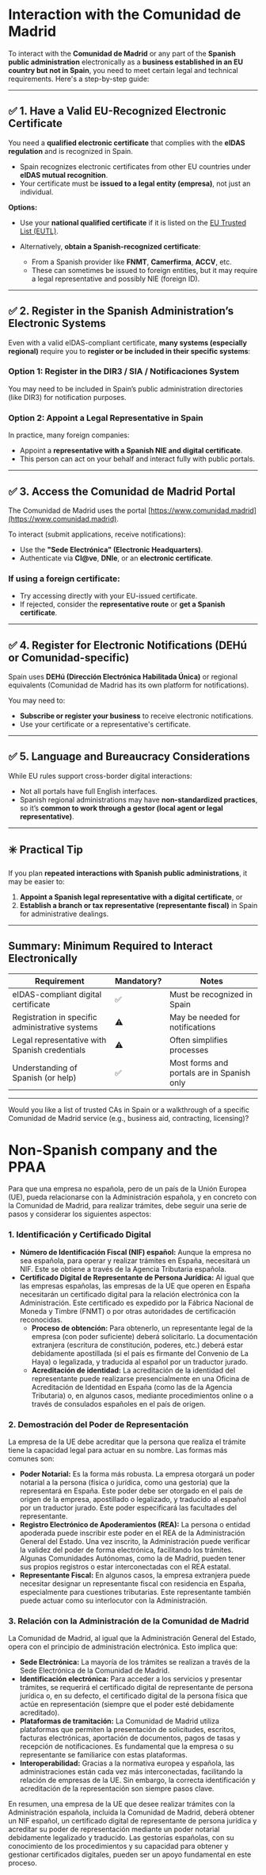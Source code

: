 # Interaction with the Comunidad de Madrid

To interact with the **Comunidad de Madrid** or any part of the **Spanish public administration** electronically as a **business established in an EU country but not in Spain**, you need to meet certain legal and technical requirements. Here's a step-by-step guide:

---

## ✅ 1. **Have a Valid EU-Recognized Electronic Certificate**

You need a **qualified electronic certificate** that complies with the **eIDAS regulation** and is recognized in Spain.

* Spain recognizes electronic certificates from other EU countries under **eIDAS mutual recognition**.
* Your certificate must be **issued to a legal entity (empresa)**, not just an individual.

**Options:**

* Use your **national qualified certificate** if it is listed on the [EU Trusted List (EUTL)](https://webgate.ec.europa.eu/tl-browser/).
* Alternatively, **obtain a Spanish-recognized certificate**:

  * From a Spanish provider like **FNMT**, **Camerfirma**, **ACCV**, etc.
  * These can sometimes be issued to foreign entities, but it may require a legal representative and possibly NIE (foreign ID).

---

## ✅ 2. **Register in the Spanish Administration’s Electronic Systems**

Even with a valid eIDAS-compliant certificate, **many systems (especially regional)** require you to **register or be included in their specific systems**:

### Option 1: Register in the **DIR3 / SIA / Notificaciones** System

You may need to be included in Spain’s public administration directories (like DIR3) for notification purposes.

### Option 2: Appoint a **Legal Representative in Spain**

In practice, many foreign companies:

* Appoint a **representative with a Spanish NIE and digital certificate**.
* This person can act on your behalf and interact fully with public portals.

---

## ✅ 3. **Access the Comunidad de Madrid Portal**

The Comunidad de Madrid uses the portal [https://www.comunidad.madrid](https://www.comunidad.madrid).

To interact (submit applications, receive notifications):

* Use the **"Sede Electrónica" (Electronic Headquarters)**.
* Authenticate via **Cl\@ve**, **DNIe**, or an **electronic certificate**.

### If using a foreign certificate:

* Try accessing directly with your EU-issued certificate.
* If rejected, consider the **representative route** or **get a Spanish certificate**.

---

## ✅ 4. **Register for Electronic Notifications (DEHú or Comunidad-specific)**

Spain uses **DEHú (Dirección Electrónica Habilitada Única)** or regional equivalents (Comunidad de Madrid has its own platform for notifications).

You may need to:

* **Subscribe or register your business** to receive electronic notifications.
* Use your certificate or a representative's certificate.

---

## ✅ 5. **Language and Bureaucracy Considerations**

While EU rules support cross-border digital interactions:

* Not all portals have full English interfaces.
* Spanish regional administrations may have **non-standardized practices**, so it’s **common to work through a gestor (local agent or legal representative)**.

---

## ✳️ Practical Tip

If you plan **repeated interactions with Spanish public administrations**, it may be easier to:

1. **Appoint a Spanish legal representative with a digital certificate**, or
2. **Establish a branch or tax representative (representante fiscal)** in Spain for administrative dealings.

---

## Summary: Minimum Required to Interact Electronically

| Requirement                                     | Mandatory? | Notes                                      |
| ----------------------------------------------- | ---------- | ------------------------------------------ |
| eIDAS-compliant digital certificate             | ✅          | Must be recognized in Spain                |
| Registration in specific administrative systems | ⚠️         | May be needed for notifications            |
| Legal representative with Spanish credentials   | ⚠️         | Often simplifies processes                 |
| Understanding of Spanish (or help)              | ✅          | Most forms and portals are in Spanish only |

---

Would you like a list of trusted CAs in Spain or a walkthrough of a specific Comunidad de Madrid service (e.g., business aid, contracting, licensing)?


# Non-Spanish company and the PPAA

Para que una empresa no española, pero de un país de la Unión Europea (UE), pueda relacionarse con la Administración española, y en concreto con la Comunidad de Madrid, para realizar trámites, debe seguir una serie de pasos y considerar los siguientes aspectos:

### 1. Identificación y Certificado Digital

* **Número de Identificación Fiscal (NIF) español:** Aunque la empresa no sea española, para operar y realizar trámites en España, necesitará un NIF. Este se obtiene a través de la Agencia Tributaria española.
* **Certificado Digital de Representante de Persona Jurídica:** Al igual que las empresas españolas, las empresas de la UE que operen en España necesitarán un certificado digital para la relación electrónica con la Administración. Este certificado es expedido por la Fábrica Nacional de Moneda y Timbre (FNMT) o por otras autoridades de certificación reconocidas.
    * **Proceso de obtención:** Para obtenerlo, un representante legal de la empresa (con poder suficiente) deberá solicitarlo. La documentación extranjera (escritura de constitución, poderes, etc.) deberá estar debidamente apostillada (si el país es firmante del Convenio de La Haya) o legalizada, y traducida al español por un traductor jurado.
    * **Acreditación de identidad:** La acreditación de la identidad del representante puede realizarse presencialmente en una Oficina de Acreditación de Identidad en España (como las de la Agencia Tributaria) o, en algunos casos, mediante procedimientos online o a través de consulados españoles en el país de origen.

### 2. Demostración del Poder de Representación

La empresa de la UE debe acreditar que la persona que realiza el trámite tiene la capacidad legal para actuar en su nombre. Las formas más comunes son:

* **Poder Notarial:** Es la forma más robusta. La empresa otorgará un poder notarial a la persona (física o jurídica, como una gestoría) que la representará en España. Este poder debe ser otorgado en el país de origen de la empresa, apostillado o legalizado, y traducido al español por un traductor jurado. Este poder especificará las facultades del representante.
* **Registro Electrónico de Apoderamientos (REA):** La persona o entidad apoderada puede inscribir este poder en el REA de la Administración General del Estado. Una vez inscrito, la Administración puede verificar la validez del poder de forma electrónica, facilitando los trámites. Algunas Comunidades Autónomas, como la de Madrid, pueden tener sus propios registros o estar interconectadas con el REA estatal.
* **Representante Fiscal:** En algunos casos, la empresa extranjera puede necesitar designar un representante fiscal con residencia en España, especialmente para cuestiones tributarias. Este representante también puede actuar como su interlocutor con la Administración.

### 3. Relación con la Administración de la Comunidad de Madrid

La Comunidad de Madrid, al igual que la Administración General del Estado, opera con el principio de administración electrónica. Esto implica que:

* **Sede Electrónica:** La mayoría de los trámites se realizan a través de la Sede Electrónica de la Comunidad de Madrid.
* **Identificación electrónica:** Para acceder a los servicios y presentar trámites, se requerirá el certificado digital de representante de persona jurídica o, en su defecto, el certificado digital de la persona física que actúe en representación (siempre que el poder esté debidamente acreditado).
* **Plataformas de tramitación:** La Comunidad de Madrid utiliza plataformas que permiten la presentación de solicitudes, escritos, facturas electrónicas, aportación de documentos, pagos de tasas y recepción de notificaciones. Es fundamental que la empresa o su representante se familiarice con estas plataformas.
* **Interoperabilidad:** Gracias a la normativa europea y española, las administraciones están cada vez más interconectadas, facilitando la relación de empresas de la UE. Sin embargo, la correcta identificación y acreditación de la representación son siempre pasos clave.

En resumen, una empresa de la UE que desee realizar trámites con la Administración española, incluida la Comunidad de Madrid, deberá obtener un NIF español, un certificado digital de representante de persona jurídica y acreditar su poder de representación mediante un poder notarial debidamente legalizado y traducido. Las gestorías españolas, con su conocimiento de los procedimientos y su capacidad para obtener y gestionar certificados digitales, pueden ser un apoyo fundamental en este proceso.

